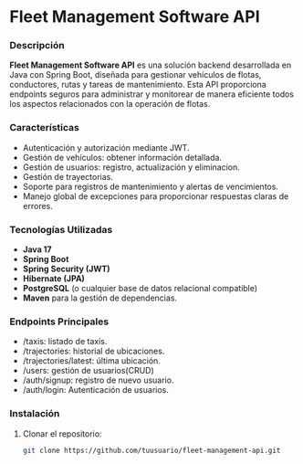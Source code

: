 # Fleet Management Software API

### Descripción

**Fleet Management Software API** es una solución backend desarrollada en Java con Spring Boot, diseñada para gestionar vehículos de flotas, conductores, rutas y tareas de mantenimiento. Esta API proporciona endpoints seguros para administrar y monitorear de manera eficiente todos los aspectos relacionados con la operación de flotas.

### Características

- Autenticación y autorización mediante JWT.
- Gestión de vehículos: obtener información detallada.
- Gestión de usuarios: registro, actualización y eliminacion.
- Gestión de trayectorias.
- Soporte para registros de mantenimiento y alertas de vencimientos.
- Manejo global de excepciones para proporcionar respuestas claras de errores.

### Tecnologías Utilizadas

- **Java 17**
- **Spring Boot**
- **Spring Security (JWT)**
- **Hibernate (JPA)**
- **PostgreSQL** (o cualquier base de datos relacional compatible)
- **Maven** para la gestión de dependencias.
  
### Endpoints Principales

- /taxis: listado de taxis.
- /trajectories: historial de ubicaciones.
- /trajectories/latest: última ubicación.
- /users: gestión de usuarios(CRUD)
- /auth/signup: registro de nuevo usuario.
- /auth/login: Autenticación de usuarios.
  
### Instalación

1. Clonar el repositorio:

   ```bash
   git clone https://github.com/tuusuario/fleet-management-api.git

